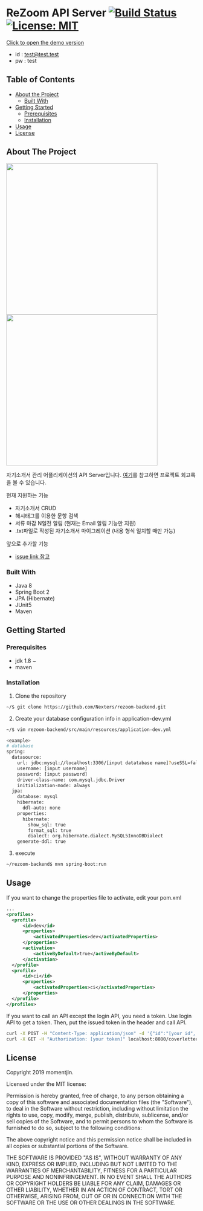 # ReZoom API Server [![Build Status](https://travis-ci.org/Nexters/rezoom-backend.svg?branch=master)](https://travis-ci.org/Nexters/rezoom-backend) [![License: MIT](https://img.shields.io/badge/License-MIT-yellow.svg)](https://opensource.org/licenses/MIT)

[Click to open the demo version](http://15.164.44.50:8081/)
- id : test@test.test
- pw : test

## Table of Contents

* [About the Project](#about-the-project)
  * [Built With](#built-with)
* [Getting Started](#getting-started)
  * [Prerequisites](#prerequisites)
  * [Installation](#installation)
* [Usage](#usage)
* [License](#license)


## About The Project

<img src="https://github.com/momentjin/study/blob/master/resource/image/rezoom-screenshot1.png" width="400px"> <img src="https://github.com/momentjin/study/blob/master/resource/image/rezoom-screenshot3.png" width="400px">

자기소개서 관리 어플리케이션의 API Server입니다. [여기](https://github.com/momentjin/study/blob/master/%ED%86%A0%EC%9D%B4%20%ED%94%84%EB%A1%9C%EC%A0%9D%ED%8A%B8%20%ED%9A%8C%EA%B3%A0%EB%A1%9D.md)를 참고하면 프로젝트 회고록을 볼 수 있습니다.

현재 지원하는 기능
- 자기소개서 CRUD
- 해시태그를 이용한 문항 검색
- 서류 마감 N일전 알림 (현재는 Email 알림 기능만 지원)
- .txt파일로 작성된 자기소개서 마이그레이션 (내용 형식 일치할 때만 가능)

앞으로 추가할 기능
- [issue link 참고](https://github.com/Nexters/rezoom-backend/issues?q=is%3Aopen+is%3Aissue+label%3Aenhancement)

### Built With
- Java 8
- Spring Boot 2
- JPA (Hibernate)
- JUnit5
- Maven
 
## Getting Started

### Prerequisites

- jdk 1.8 ~
- maven
 
### Installation

1. Clone the repository
```sh
~/$ git clone https://github.com/Nexters/rezoom-backend.git
```
2. Create your database configuration info in application-dev.yml
```sh
~/$ vim rezoom-backend/src/main/resources/application-dev.yml

<example>
# database
spring:
  datasource:
    url: jdbc:mysql://localhost:3306/[input datatabase name]?useSSL=false&characterEncoding=UTF-8
    username: [input username]
    password: [input password]
    driver-class-name: com.mysql.jdbc.Driver
    initialization-mode: always
  jpa:
    database: mysql
    hibernate:
      ddl-auto: none
    properties:
      hibernate:
        show_sql: true
        format_sql: true
        dialect: org.hibernate.dialect.MySQL5InnoDBDialect
    generate-ddl: true
```
3. execute
```sh
~/rezoom-backend$ mvn spring-boot:run
```
## Usage

If you want to change the properties file to activate, edit your pom.xml
```xml
...
<profiles>
  <profile>
      <id>dev</id>
      <properties>
          <activatedProperties>dev</activatedProperties>
      </properties>
      <activation>
          <activeByDefault>true</activeByDefault>
      </activation>
  </profile>
  <profile>
      <id>ci</id>
      <properties>
          <activatedProperties>ci</activatedProperties>
      </properties>
  </profile>
</profiles>
```

If you want to call an API except the login API, you need a token. Use login API to get a token. Then, put the issued token in the header and call API.
```sh
curl -X POST -H "Content-Type: application/json" -d '{"id":"[your id", "password":"your password"}' http://localhost:8080/login
curl -X GET -H "Authorization: [your token]" localhost:8080/coverletters 
```

## License

Copyright 2019 momentjin.

Licensed under the MIT license:

Permission is hereby granted, free of charge, to any person obtaining a copy
of this software and associated documentation files (the "Software"), to deal
in the Software without restriction, including without limitation the rights
to use, copy, modify, merge, publish, distribute, sublicense, and/or sell
copies of the Software, and to permit persons to whom the Software is
furnished to do so, subject to the following conditions:

The above copyright notice and this permission notice shall be included in
all copies or substantial portions of the Software.

THE SOFTWARE IS PROVIDED "AS IS", WITHOUT WARRANTY OF ANY KIND, EXPRESS OR
IMPLIED, INCLUDING BUT NOT LIMITED TO THE WARRANTIES OF MERCHANTABILITY,
FITNESS FOR A PARTICULAR PURPOSE AND NONINFRINGEMENT. IN NO EVENT SHALL THE
AUTHORS OR COPYRIGHT HOLDERS BE LIABLE FOR ANY CLAIM, DAMAGES OR OTHER
LIABILITY, WHETHER IN AN ACTION OF CONTRACT, TORT OR OTHERWISE, ARISING FROM,
OUT OF OR IN CONNECTION WITH THE SOFTWARE OR THE USE OR OTHER DEALINGS IN
THE SOFTWARE.
